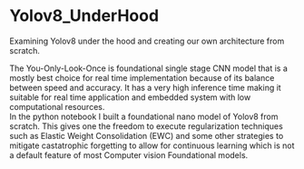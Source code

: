 # Yolov8_UnderHood
Examining Yolov8 under the hood and creating our own architecture from scratch. <br>

The You-Only-Look-Once is foundational single stage CNN model that is a mostly best choice for real time implementation because of its balance between speed and accuracy. It has a very high inference time making it suitable for real time application and embedded system with  low computational resources. <br>
In the python notebook I built a foundational nano model of Yolov8 from scratch. This gives one the freedom to execute regularization techniques such as Elastic Weight Consolidation (EWC) and some other strategies to mitigate castatrophic forgetting to allow for continuous learning which is not a default feature of most Computer vision Foundational models.

